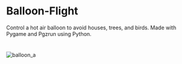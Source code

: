 # Balloon-Flight
Control a hot air balloon to avoid houses, trees, and birds. Made with Pygame and Pgzrun using Python.

#

![balloon_a](https://github.com/dylan-govender/Game-Development/assets/134143760/1cd9a840-3a40-4668-a617-cea93a3ac554)
